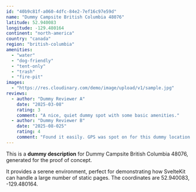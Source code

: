 ```yaml
---
id: "40b9c81f-a060-4dfc-84e2-7ef16c97e59d"
name: "Dummy Campsite British Columbia 48076"
latitude: 52.940083
longitude: -129.480164
continent: "north-america"
country: "canada"
region: "british-columbia"
amenities:
  - "water"
  - "dog-friendly"
  - "tent-only"
  - "trash"
  - "fire-pit"
images:
  - "https://res.cloudinary.com/demo/image/upload/v1/sample.jpg"
reviews:
  - author: "Dummy Reviewer A"
    date: "2025-03-08"
    rating: 3
    comment: "A nice, quiet dummy spot with some basic amenities."
  - author: "Dummy Reviewer B"
    date: "2025-08-025"
    rating: 4
    comment: "Found it easily. GPS was spot on for this dummy location."
---
```


This is a **dummy description** for Dummy Campsite British Columbia 48076, generated for the proof of concept.

It provides a serene environment, perfect for demonstrating how SvelteKit can handle a large number of static pages. The coordinates are 52.940083, -129.480164.
